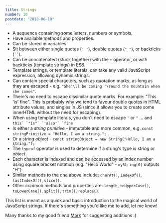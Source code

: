 ```yaml
---
title: Strings
number: 10
postdate: "2018-06-18"
---
```


- A sequence containing some letters, numbers or symbols.
- Have available methods and properties.
- Can be stored in variables.
- Sit between either single quotes (`' '`), double quotes (`" "`), or backticks (``` `` ```).
- Can be concatenated (stuck together) with the `+` operator, or with backticks (template strings) in ES6.
- Template strings, or template literals, can take any valid JavaScript expression, allowing dynamic strings.
- Can contain special characters, such as quotation marks, as long as they are escaped - e.g. `"She'\ll be coming '\round the mountain when she comes"`.
- There's no need to escape dissimilar quote marks. For example: "This 'is' fine". This is probably why we tend to favour double quotes in HTML attribute values, and singles in JS (since it allows you to create some innerHTML without the need for escaping).
- When using template literals, you don't need to escape `'` or `"` ... and `` this` `"is"` `'also'` `fine ``
- Is either a _string primitive_ - immutable and more common, e.g. `const stringPrimitive = "Hello, I am a string.";` .
- Or a _string object_ - `const stringObject = new String("Hello, I am a string.");`
- The `typeof` operator is used to determine if a string's type is _string_ or _object_.
- Each character is indexed and can be accessed by an index number using square bracket notation (e.g. "Hello World" - `myString[0]` outputs "H").
- Similar methods to the one above include: `charAt()`, `indexOf()`, `lastIndexOf()`, `slice()`.
- Other common methods and properties are: `length`, `toUpperCase()`, `toLowerCase()`, `split()`, `trim()`, `replace()`.

This list is meant as a quick and basic introduction to the magical world of JavaScript strings. If there's something you'd like me to add, let me know!

Many thanks to my good friend <a href="https://twitter.com/qubyte">Mark</a> for suggesting additions :)

